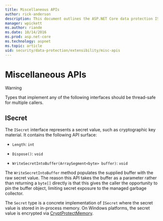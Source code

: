 ```yaml
---
title: Miscellaneous APIs
author: rick-anderson
description: This document outlines the ASP.NET Core data protection ISecret interface.
manager: wpickett
ms.author: riande
ms.date: 10/14/2016
ms.prod: asp.net-core
ms.technology: aspnet
ms.topic: article
uid: security/data-protection/extensibility/misc-apis
---
```

# Miscellaneous APIs

<a name="data-protection-extensibility-mics-apis"></a>

>[!WARNING]
> Types that implement any of the following interfaces should be thread-safe for multiple callers.

## ISecret

The `ISecret` interface represents a secret value, such as cryptographic key material. It contains the following API surface:

* `Length`: `int`

* `Dispose()`: `void`

* `WriteSecretIntoBuffer(ArraySegment<byte> buffer)`: `void`

The `WriteSecretIntoBuffer` method populates the supplied buffer with the raw secret value. The reason this API takes the buffer as a parameter rather than returning a `byte[]` directly is that this gives the caller the opportunity to pin the buffer object, limiting secret exposure to the managed garbage collector.

The `Secret` type is a concrete implementation of `ISecret` where the secret value is stored in in-process memory. On Windows platforms, the secret value is encrypted via [CryptProtectMemory](https://msdn.microsoft.com/library/windows/desktop/aa380262(v=vs.85).aspx).
